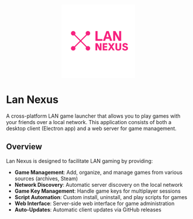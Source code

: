 <div align="center">
  <img src="./logo.png" alt="Lan Nexus Logo" width="200"/>
</div>

# Lan Nexus

A cross-platform LAN game launcher that allows you to play games with your friends over a local network. This application consists of both a desktop client (Electron app) and a web server for game management.

## Overview

Lan Nexus is designed to facilitate LAN gaming by providing:
- **Game Management**: Add, organize, and manage games from various sources (archives, Steam)
- **Network Discovery**: Automatic server discovery on the local network
- **Game Key Management**: Handle game keys for multiplayer sessions
- **Script Automation**: Custom install, uninstall, and play scripts for games
- **Web Interface**: Server-side web interface for game administration
- **Auto-Updates**: Automatic client updates via GitHub releases
